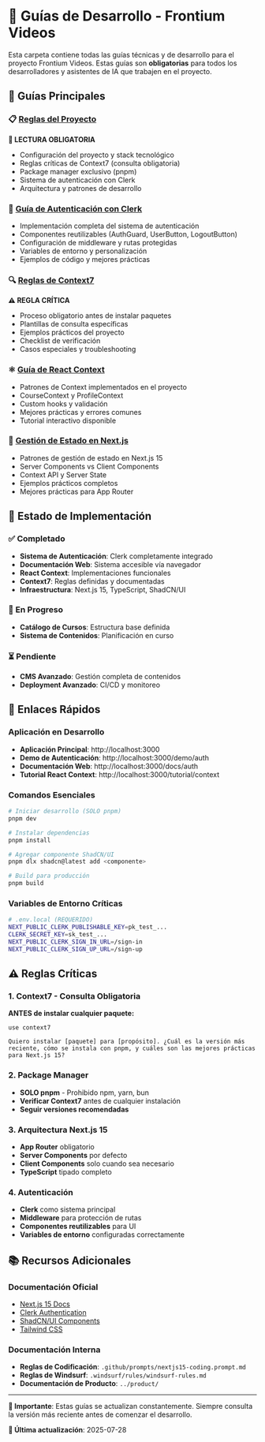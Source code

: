 # 📖 Guías de Desarrollo - Frontium Videos

Esta carpeta contiene todas las guías técnicas y de desarrollo para el proyecto Frontium Videos. Estas guías son **obligatorias** para todos los desarrolladores y asistentes de IA que trabajen en el proyecto.

## 🎯 Guías Principales

### 📋 [Reglas del Proyecto](project-guidelines.md)
**📌 LECTURA OBLIGATORIA**
- Configuración del proyecto y stack tecnológico
- Reglas críticas de Context7 (consulta obligatoria)
- Package manager exclusivo (pnpm)
- Sistema de autenticación con Clerk
- Arquitectura y patrones de desarrollo

### 🔐 [Guía de Autenticación con Clerk](clerk-authentication-guide.md)
- Implementación completa del sistema de autenticación
- Componentes reutilizables (AuthGuard, UserButton, LogoutButton)
- Configuración de middleware y rutas protegidas
- Variables de entorno y personalización
- Ejemplos de código y mejores prácticas

### 🔍 [Reglas de Context7](context7-usage-rules.md)
**⚠️ REGLA CRÍTICA**
- Proceso obligatorio antes de instalar paquetes
- Plantillas de consulta específicas
- Ejemplos prácticos del proyecto
- Checklist de verificación
- Casos especiales y troubleshooting

### ⚛️ [Guía de React Context](react-context-guide.md)
- Patrones de Context implementados en el proyecto
- CourseContext y ProfileContext
- Custom hooks y validación
- Mejores prácticas y errores comunes
- Tutorial interactivo disponible

### 🎯 [Gestión de Estado en Next.js](state-management-in-nextjs.md)
- Patrones de gestión de estado en Next.js 15
- Server Components vs Client Components
- Context API y Server State
- Ejemplos prácticos completos
- Mejores prácticas para App Router

## 🚀 Estado de Implementación

### ✅ Completado
- **Sistema de Autenticación**: Clerk completamente integrado
- **Documentación Web**: Sistema accesible vía navegador
- **React Context**: Implementaciones funcionales
- **Context7**: Reglas definidas y documentadas
- **Infraestructura**: Next.js 15, TypeScript, ShadCN/UI

### 🚧 En Progreso
- **Catálogo de Cursos**: Estructura base definida
- **Sistema de Contenidos**: Planificación en curso

### ⏳ Pendiente
- **CMS Avanzado**: Gestión completa de contenidos
- **Deployment Avanzado**: CI/CD y monitoreo

## 🔗 Enlaces Rápidos

### Aplicación en Desarrollo
- **Aplicación Principal**: http://localhost:3000
- **Demo de Autenticación**: http://localhost:3000/demo/auth
- **Documentación Web**: http://localhost:3000/docs/auth
- **Tutorial React Context**: http://localhost:3000/tutorial/context

### Comandos Esenciales
```bash
# Iniciar desarrollo (SOLO pnpm)
pnpm dev

# Instalar dependencias
pnpm install

# Agregar componente ShadCN/UI
pnpm dlx shadcn@latest add <componente>

# Build para producción
pnpm build
```

### Variables de Entorno Críticas
```bash
# .env.local (REQUERIDO)
NEXT_PUBLIC_CLERK_PUBLISHABLE_KEY=pk_test_...
CLERK_SECRET_KEY=sk_test_...
NEXT_PUBLIC_CLERK_SIGN_IN_URL=/sign-in
NEXT_PUBLIC_CLERK_SIGN_UP_URL=/sign-up
```

## ⚠️ Reglas Críticas

### 1. Context7 - Consulta Obligatoria
**ANTES de instalar cualquier paquete:**
```
use context7

Quiero instalar [paquete] para [propósito]. ¿Cuál es la versión más reciente, cómo se instala con pnpm, y cuáles son las mejores prácticas para Next.js 15?
```

### 2. Package Manager
- **SOLO pnpm** - Prohibido npm, yarn, bun
- **Verificar Context7** antes de cualquier instalación
- **Seguir versiones recomendadas**

### 3. Arquitectura Next.js 15
- **App Router** obligatorio
- **Server Components** por defecto
- **Client Components** solo cuando sea necesario
- **TypeScript** tipado completo

### 4. Autenticación
- **Clerk** como sistema principal
- **Middleware** para protección de rutas
- **Componentes reutilizables** para UI
- **Variables de entorno** configuradas correctamente

## 📚 Recursos Adicionales

### Documentación Oficial
- [Next.js 15 Docs](https://nextjs.org/docs)
- [Clerk Authentication](https://clerk.com/docs)
- [ShadCN/UI Components](https://ui.shadcn.com)
- [Tailwind CSS](https://tailwindcss.com/docs)

### Documentación Interna
- **Reglas de Codificación**: `.github/prompts/nextjs15-coding.prompt.md`
- **Reglas de Windsurf**: `.windsurf/rules/windsurf-rules.md`
- **Documentación de Producto**: `../product/`

---

**📝 Importante**: Estas guías se actualizan constantemente. Siempre consulta la versión más reciente antes de comenzar el desarrollo.

**🔄 Última actualización**: 2025-07-28